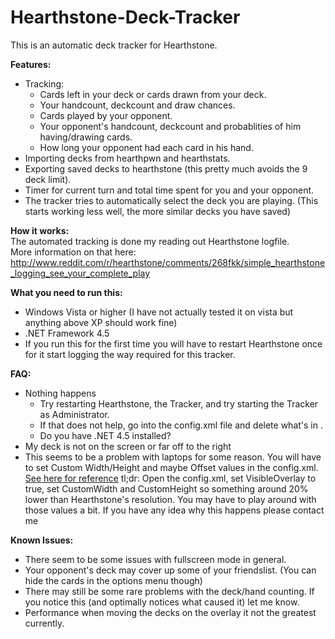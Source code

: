 Hearthstone-Deck-Tracker
========================

This is an automatic deck tracker for Hearthstone.

**Features:**  
- Tracking:
  - Cards left in your deck or cards drawn from your deck.
  - Your handcount, deckcount and draw chances.
  - Cards played by your opponent.
  - Your opponent's handcount, deckcount and probablities of him having/drawing cards.
  - How long your opponent had each card in his hand.
- Importing decks from hearthpwn and hearthstats.
- Exporting saved decks to hearthstone (this pretty much avoids the 9 deck limit).
- Timer for current turn and total time spent for you and your opponent.
- The tracker tries to automatically select the deck you are playing. (This starts working less well, the more similar decks you have saved)

**How it works:**  
The automated tracking is done my reading out Hearthstone logfile.  
More information on that  here: http://www.reddit.com/r/hearthstone/comments/268fkk/simple_hearthstone_logging_see_your_complete_play

**What you need to run this:**
- Windows Vista or higher (I have not actually tested it on vista but anything above XP should work fine)
- .NET Framework 4.5
- If you run this for the first time you will have to restart Hearthstone once for it start logging the way required for this tracker.

**FAQ:**
- Nothing happens
  - Try restarting Hearthstone, the Tracker, and try starting the Tracker as Administrator.
  - If that does not help, go into the config.xml file and delete what's in <HearthstoneDirectory>.
  - Do you have .NET 4.5 installed?
- My deck is not on the screen or far off to the right
 - This seems to be a problem with laptops for some reason. You will have to set Custom Width/Height and maybe Offset values in the config.xml. [See here for reference](http://www.reddit.com/r/hearthstone/comments/26seey/automatic_deck_tracker_and_more_with_ingame/chv32lx) 
tl;dr: Open the config.xml, set VisibleOverlay to true, set CustomWidth and CustomHeight so something around 20% lower than Hearthstone's resolution. You may have to play around with those values a bit. If you have any idea why this happens please contact me

**Known Issues:**
- There seem to be some issues with fullscreen mode in general.
- Your opponent's deck may cover up some of your friendslist. (You can hide the cards in the options menu though)
- There may still be some rare problems with the deck/hand counting. If you notice this (and optimally notices what caused it) let me know.
- Performance when moving the decks on the overlay it not the greatest currently.
